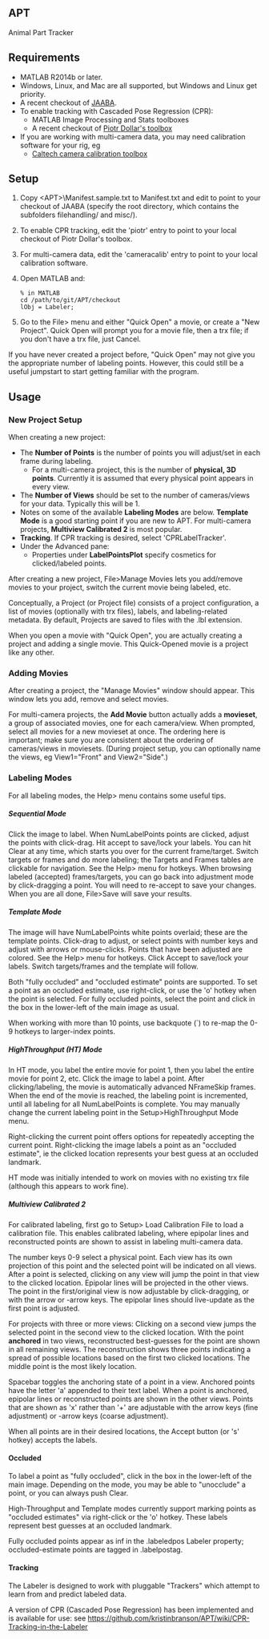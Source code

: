 ## APT
Animal Part Tracker

## Requirements
* MATLAB R2014b or later.
* Windows, Linux, and Mac are all supported, but Windows and Linux get priority.
* A recent checkout of [JAABA](https://github.com/kristinbranson/JAABA).
* To enable tracking with Cascaded Pose Regression (CPR):
  * MATLAB Image Processing and Stats toolboxes
  * A recent checkout of [Piotr Dollar's toolbox](https://github.com/pdollar/toolbox)
* If you are working with multi-camera data, you may need calibration software for your rig, eg
  * [Caltech camera calibration toolbox](https://www.vision.caltech.edu/bouguetj/calib_doc/)

## Setup
1. Copy <APT\>\Manifest.sample.txt to Manifest.txt and edit to point to your checkout of JAABA (specify the root directory, which contains the subfolders filehandling/ and misc/).
2. To enable CPR tracking, edit the 'piotr' entry to point to your local checkout of Piotr Dollar's toolbox.   
3. For multi-camera data, edit the 'cameracalib' entry to point to your local calibration software.
4. Open MATLAB and:

    ```
    % in MATLAB
    cd /path/to/git/APT/checkout    
    lObj = Labeler;
    ```
    
5. Go to the File> menu and either "Quick Open" a movie, or create a "New Project". Quick Open will prompt you for a movie file, then a trx file; if you don't have a trx file, just Cancel.

If you have never created a project before, "Quick Open" may not give you the appropriate number of labeling points. However, this could still be a useful jumpstart to start getting familiar with the program.

## Usage

### New Project Setup
When creating a new project:

* The **Number of Points** is the number of points you will adjust/set in each frame during labeling.
  * For a multi-camera project, this is the number of **physical, 3D points**. Currently it is assumed that every physical point appears in every view.
* The **Number of Views** should be set to the number of cameras/views for your data. Typically this will be 1.
* Notes on some of the available **Labeling Modes** are below. **Template Mode** is a good starting point if you are new to APT. For multi-camera projects, **Multiview Calibrated 2** is most popular.
* **Tracking**. If CPR tracking is desired, select 'CPRLabelTracker'.
* Under the Advanced pane:
  * Properties under **LabelPointsPlot** specify cosmetics for clicked/labeled points.

After creating a new project, File>Manage Movies lets you add/remove movies to your project, switch the current movie being labeled, etc.

Conceptually, a Project (or Project file) consists of a project configuration, a list of movies (optionally with trx files), labels, and labeling-related metadata.  By default, Projects are saved to files with the .lbl extension.

When you open a movie with "Quick Open", you are actually creating a project and adding a single movie. This Quick-Opened movie is a project like any other.

### Adding Movies 

After creating a project, the "Manage Movies" window should appear. This window lets you add, remove and select movies.

For multi-camera projects, the **Add Movie** button actually adds a **movieset**, a group of associated movies, one for each camera/view. When prompted, select all movies for a new movieset at once. The ordering here is important; make sure you are consistent about the ordering of cameras/views in moviesets. (During project setup, you can optionally name the views, eg View1="Front" and View2="Side".) 

### Labeling Modes

For all labeling modes, the Help> menu contains some useful tips.

##### Sequential Mode
Click the image to label. When NumLabelPoints points are clicked, adjust the points with click-drag. Hit accept to save/lock your labels. You can hit Clear at any time, which starts you over for the current frame/target. Switch targets or frames and do more labeling; the Targets and Frames tables are clickable for navigation. See the Help> menu for hotkeys. When browsing labeled (accepted) frames/targets, you can go back into adjustment mode by click-dragging a point. You will need to re-accept to save your changes. When you are all done, File>Save will save your results.

##### Template Mode
The image will have NumLabelPoints white points overlaid; these are the template points. Click-drag to adjust, or select points with number keys and adjust with arrows or mouse-clicks. Points that have been adjusted are colored. See the Help> menu for hotkeys. Click Accept to save/lock your labels. Switch targets/frames and the template will follow.

Both "fully occluded" and "occluded estimate" points are supported. To set a point as an occluded estimate, use right-click, or use the 'o' hotkey when the point is selected. For fully occluded points, select the point and click in the box in the lower-left of the main image as usual.

When working with more than 10 points, use backquote (`) to re-map the 0-9 hotkeys to larger-index points.

##### HighThroughput (HT) Mode
In HT mode, you label the entire movie for point 1, then you label the entire movie for point 2, etc. Click the image to label a point. After clicking/labeling, the movie is automatically advanced NFrameSkip frames. When the end of the movie is reached, the labeling point is incremented, until all labeling for all NumLabelPoints is complete. You may manually change the current labeling point in the Setup>HighThroughput Mode menu.

Right-clicking the current point offers options for repeatedly accepting the current point. Right-clicking the image labels a point as an "occluded estimate", ie the clicked location represents your best guess at an occluded landmark. 

HT mode was initially intended to work on movies with no existing trx file (although this appears to work fine).

##### Multiview Calibrated 2
For calibrated labeling, first go to Setup> Load Calibration File to load a calibration file. This enables calibrated labeling, where epipolar lines and reconstructed points are shown to assist in labeling multi-camera data. 

The number keys 0-9 select a physical point. Each view has its own projection of this point and the selected point will be indicated on all views. After a point is selected, clicking on any view will jump the point in that view to the clicked location. Epipolar lines will be projected in the other views. The point in the first/original view is now adjustable by click-dragging, or with the arrow or <shift>-arrow keys. The epipolar lines should live-update as the first point is adjusted.

For projects with three or more views: Clicking on a second view jumps the selected point in  the second view to the clicked location. With the point **anchored** in two views, reconstructed best-guesses for the point are shown in all remaining views. The reconstruction shows three points indicating a spread of possible locations based on the first two clicked locations. The middle point is the most likely location. 

Spacebar toggles the anchoring state of a point in a view. Anchored points have the letter 'a' appended to their text label. When a point is anchored, epipolar lines or reconstructed points are shown in the other views. Points that are shown as 'x' rather than '+' are adjustable with the arrow keys (fine adjustment) or <shift>-arrow keys (coarse adjustment).   

When all points are in their desired locations, the Accept button (or 's' hotkey) accepts the labels.

#### Occluded
To label a point as "fully occluded", click in the box in the lower-left of the main image. Depending on the mode, you may be able to "unocclude" a point, or you can always push Clear.

High-Throughput and Template modes currently support marking points as "occluded estimates" via right-click or the 'o' hotkey. These labels represent best guesses at an occluded landmark.

Fully occluded points appear as inf in the .labeledpos Labeler property; occluded-estimate points are tagged in .labelpostag.

#### Tracking

The Labeler is designed to work with pluggable "Trackers" which attempt to learn from and predict labeled data.

A version of CPR (Cascaded Pose Regression) has been implemented and is available for use: see
https://github.com/kristinbranson/APT/wiki/CPR-Tracking-in-the-Labeler
